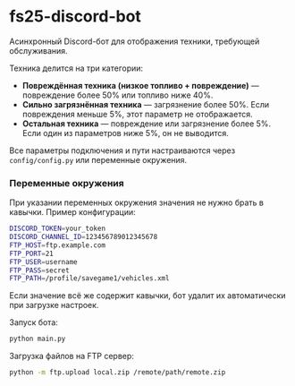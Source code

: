 fs25-discord-bot
=================

Асинхронный Discord-бот для отображения техники, требующей обслуживания.

Техника делится на три категории:

* **Повреждённая техника (низкое топливо + повреждение)** — повреждение более 50% или топливо ниже 40%.
* **Сильно загрязнённая техника** — загрязнение более 50%. Если повреждения меньше 5%, этот параметр не отображается.
* **Остальная техника** — повреждение или загрязнение более 5%. Если один из параметров ниже 5%, он не выводится.

Все параметры подключения и пути настраиваются через `config/config.py` или переменные окружения.

### Переменные окружения

При указании переменных окружения значения не нужно брать в кавычки. Пример конфигурации:

```bash
DISCORD_TOKEN=your_token
DISCORD_CHANNEL_ID=123456789012345678
FTP_HOST=ftp.example.com
FTP_PORT=21
FTP_USER=username
FTP_PASS=secret
FTP_PATH=/profile/savegame1/vehicles.xml
```

Если значение всё же содержит кавычки, бот удалит их автоматически при загрузке настроек.

Запуск бота:

```bash
python main.py
```

Загрузка файлов на FTP сервер:

```bash
python -m ftp.upload local.zip /remote/path/remote.zip
```
